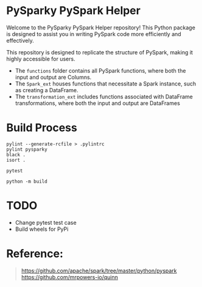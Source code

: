# PySparky PySpark Helper
Welcome to the PySparky PySpark Helper repository! This Python package is designed to assist you in writing PySpark code more efficiently and effectively.

This repository is designed to replicate the structure of PySpark, making it highly accessible for users.

- The `functions` folder contains all PySpark functions, where both the input and output are Columns.
- The `Spark_ext`  houses functions that necessitate a Spark instance, such as creating a DataFrame.
- The `transformation_ext`  includes functions associated with DataFrame transformations, where both the input and output are DataFrames

# Build Process
```
pylint --generate-rcfile > .pylintrc
pylint pysparky
black .
isort .

pytest

python -m build
```

# TODO
- Change pytest test case
- Build wheels for PyPi

# Reference:
> https://github.com/apache/spark/tree/master/python/pyspark
> https://github.com/mrpowers-io/quinn
